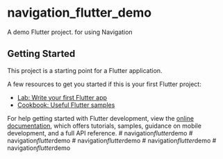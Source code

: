 # navigation_flutter_demo

A demo Flutter project. for using Navigation

## Getting Started

This project is a starting point for a Flutter application.

A few resources to get you started if this is your first Flutter project:

- [Lab: Write your first Flutter app](https://docs.flutter.dev/get-started/codelab)
- [Cookbook: Useful Flutter samples](https://docs.flutter.dev/cookbook)

For help getting started with Flutter development, view the
[online documentation](https://docs.flutter.dev/), which offers tutorials,
samples, guidance on mobile development, and a full API reference.
#   n a v i g a t i o n _ f l u t t e r _ d e m o  
 #   n a v i g a t i o n _ f l u t t e r _ d e m o  
 #   n a v i g a t i o n _ f l u t t e r _ d e m o  
 #   n a v i g a t i o n _ f l u t t e r _ d e m o  
 #   n a v i g a t i o n _ f l u t t e r _ d e m o  
 